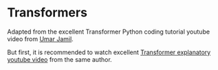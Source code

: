# Transformers

Adapted from the excellent Transformer Python coding tutorial youtube video from [Umar Jamil](https://www.youtube.com/watch?v=ISNdQcPhsts).

But first, it is recommended to watch excellent [Transformer explanatory youtube video](https://www.youtube.com/watch?v=bCz4OMemCcA&t=7s) from the same author. 

